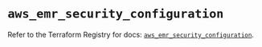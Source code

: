 # `aws_emr_security_configuration`

Refer to the Terraform Registry for docs: [`aws_emr_security_configuration`](https://registry.terraform.io/providers/hashicorp/aws/4.67.0/docs/resources/emr_security_configuration).
